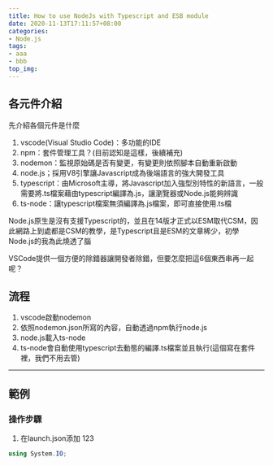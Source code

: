 ```yaml
---
title: How to use NodeJs with Typescript and ESB module
date: 2020-11-13T17:11:57+08:00
categories: 
- Node.js
tags:
- aaa
- bbb
top_img:
---
```

## 各元件介紹
先介紹各個元件是什麼
1. vscode(Visual Studio Code)：多功能的IDE
2. npm：套件管理工具？(目前認知是這樣，後續補充)
3. nodemon：監視原始碼是否有變更，有變更則依照腳本自動重新啟動
4. node.js；採用V8引擎讓Javascript成為後端語言的強大開發工具
5. typescript：由Microsoft主導，將Javascript加入強型別特性的新語言，一般需要將.ts檔案藉由typescript編譯為.js，讓瀏覽器或Node.js能夠辨識
6. ts-node：讓typescript檔案無須編譯為.js檔案，即可直接使用.ts檔

Node.js原生是沒有支援Typescript的，並且在14版才正式以ESM取代CSM，因此網路上到處都是CSM的教學，是Typescript且是ESM的文章稀少，初學Node.js的我為此燒透了腦

VSCode提供一個方便的除錯器讓開發者除錯，但要怎麼把這6個東西串再一起呢？

## 流程
1. vscode啟動nodemon
2. 依照nodemon.json所寫的內容，自動透過npm執行node.js
3. node.js載入ts-node
4. ts-node會自動使用typescript去動態的編譯.ts檔案並且執行(這個寫在套件裡，我們不用去管)
---
## 範例

### 操作步驟
1. 在launch.json添加
123
```C#
using System.IO;
```